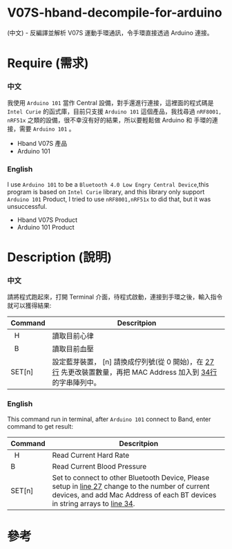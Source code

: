 # V07S-hband-decompile-for-arduino
(中文) - 反編譯並解析 V07S 運動手環通訊，令手環直接透過 Arduino 連接。

# Require (需求)

### 中文
我使用 `Arduino 101` 當作 Central 設備，對手還進行連接，這裡面的程式碼是 `Intel Curie` 的函式庫，目前只支援 `Arduino 101` 這個產品，我找尋過 `nRF8001, nRF51x` 之類的設備，很不幸沒有好的結果，所以要輕鬆做 Arduino 和 手環的連接，需要 `Arduino 101` 。

 - Hband V07S 產品
 - Arduino 101

### English
I use `Arduino 101` to be a `Bluetooth 4.0 Low Engry Central Device`,this program is based on `Intel Curie` library, and this library only support `Arduino 101` Product, I tried to use `nRF8001,nRF51x` to did that, but it was unsuccessful.

 - Hband V07S Product
 - Arduino 101 Product

# Description (說明)

### 中文
請將程式跑起來，打開 Terminal 介面，待程式啟動，連接到手環之後，輸入指令就可以獲得結果:


| Command | Descritpion |
| ------- | ----------- |
|    H    | 讀取目前心律  |
|    B    | 讀取目前血壓  |
|  SET[n] | 設定藍芽裝置， [n] 請換成佇列號(從 0 開始)，在 [27 行](https://github.com/hpcslag/V07S-hband-decompile-for-arduino/blob/251357eefb5931e331094a69cbe4aa0e1a8a7a8f/async_control/Control/Control.ino#L27) 先更改裝置數量，再把 MAC Address 加入到 [34行](https://github.com/hpcslag/V07S-hband-decompile-for-arduino/blob/251357eefb5931e331094a69cbe4aa0e1a8a7a8f/async_control/Control/Control.ino#L34) 的字串陣列中。 | 

### English
This command run in terminal, after `Arduino 101` connect to Band, enter command to get result:

| Command |       Descritpion      |
| ------- | ---------------------- |
|    H    | Read Current Hard Rate |
|    B    | Read Current Blood Pressure |
|  SET[n] | Set to connect to other Bluetooth Device, Please setup in [line 27](https://github.com/hpcslag/V07S-hband-decompile-for-arduino/blob/251357eefb5931e331094a69cbe4aa0e1a8a7a8f/async_control/Control/Control.ino#L27) change to the number of current devices, and add Mac Address of each BT devices in string arrays to [line 34](https://github.com/hpcslag/V07S-hband-decompile-for-arduino/blob/251357eefb5931e331094a69cbe4aa0e1a8a7a8f/async_control/Control/Control.ino#L34). |

# 參考

